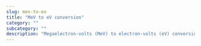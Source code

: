 ```yaml
---
slug: mev-to-ev
title: "MeV to eV conversion"
category: ""
subcategory: ""
description: "Megaelectron-volts (MeV) to electron-volts (eV) conversion calculator and how to convert."
---
```


